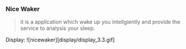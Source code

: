 ### Nice Waker
> it is a application which wake up you intellgiently and provide the service to analysis your sleep.

Display:
![nicewaker][display/display_3.3.gif]

